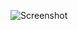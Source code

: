 ![Screenshot](https://raw.githubusercontent.com/Cryakl/Ultimate-RAT-Collection/refs/heads/main/EagleMonitorRat/EagleMonitorRAT%203.0.0.0/Screenshot.png)
